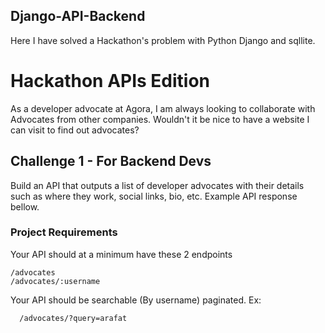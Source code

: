 ## Django-API-Backend
Here I have solved a Hackathon's problem with Python Django and sqllite.




# Hackathon APIs Edition

As a developer advocate at Agora, I am always looking to collaborate with Advocates from other companies. Wouldn't it be nice to have a website I can visit to find out advocates?


## Challenge 1 - For Backend Devs
Build an API that outputs a list of developer advocates with their details such as where they work, social links, bio, etc. Example API response bellow.

### Project Requirements
Your API should at a minimum have these 2 endpoints







```http
/advocates
/advocates/:username
```

Your API should be searchable (By username) paginated.
Ex:

```http
  /advocates/?query=arafat
```





